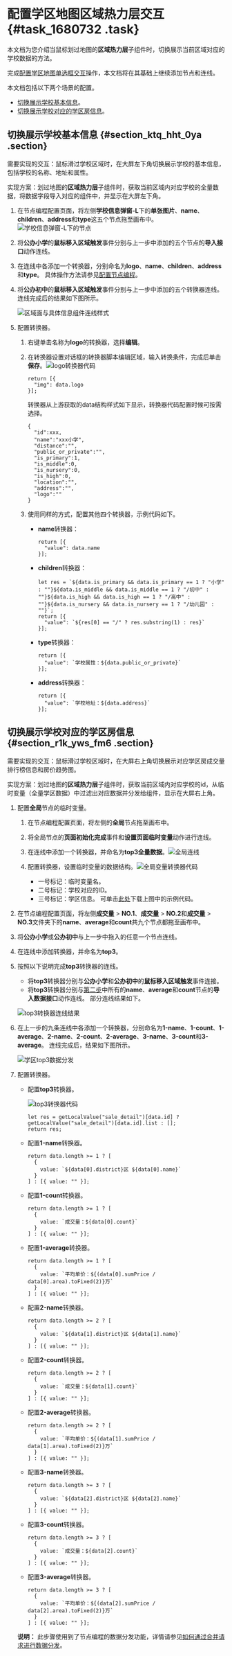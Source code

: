 # 配置学区地图区域热力层交互 {#task_1680732 .task}

本文档为您介绍当鼠标划过地图的**区域热力层**子组件时，切换展示当前区域对应的学校数据的方法。

完成[配置学区地图单选框交互](cn.zh-CN/最佳实践/使用DataV节点编程搭建交互式学区地图大屏教程/配置学区地图节点编程交互/配置学区地图单选框交互.md#)操作，本文档将在其基础上继续添加节点和连线。

本文档包括以下两个场景的配置。

-   [切换展示学校基本信息](#section_ktq_hht_0ya)。
-   [切换展示学校对应的学区房信息](#section_r1k_yws_fm6)。

## 切换展示学校基本信息 {#section_ktq_hht_0ya .section}

需要实现的交互：鼠标滑过学校区域时，在大屏左下角切换展示学校的基本信息，包括学校的名称、地址和属性。

实现方案：划过地图的**区域热力层**子组件时，获取当前区域内对应学校的全量数据，将数据字段导入对应的组件中，并显示在大屏左下角。

1.  在节点编程配置页面，将左侧**学校信息弹窗-L**下的**单张图片**、**name**、**children**、**address**和**type**这五个节点拖至画布中。![学校信息弹窗-L下的节点](http://static-aliyun-doc.oss-cn-hangzhou.aliyuncs.com/assets/img/1332095/156592372655425_zh-CN.png)


2.  将**公办小学**的**鼠标移入区域触发**事件分别与上一步中添加的五个节点的**导入接口**动作连线。
3.  在连线中各添加一个转换器，分别命名为**logo**、**name**、**children**、**address**和**type**。 具体操作方法请参见[配置节点编程](../../../../cn.zh-CN/节点编程使用说明/配置节点编程.md#)。
4.  将**公办初中**的**鼠标移入区域触发**事件分别与上一步中添加的五个转换器连线。 连线完成后的结果如下图所示。

    ![区域面与具体信息组件连线样式](http://static-aliyun-doc.oss-cn-hangzhou.aliyuncs.com/assets/img/1240656/156592372754872_zh-CN.png)

5.  配置转换器。 
    1.  右键单击名称为**logo**的转换器，选择**编辑**。
    2.  在转换器设置对话框的转换器脚本编辑区域，输入转换条件，完成后单击**保存**。![logo转换器代码](http://static-aliyun-doc.oss-cn-hangzhou.aliyuncs.com/assets/img/1240656/156592372754904_zh-CN.png)

 

        ``` {#codeblock_sw9_6tn_myr}
        return [{
          "img": data.logo
        }];
        ```

        转换器从上游获取的data结构样式如下显示，转换器代码配置时候可按需选择。

        ``` {#codeblock_cq1_hsw_rvs}
        {
          "id":xxx,
          "name":"xxx小学",
          "distance":"",
          "public_or_private":"",
          "is_primary":1,
          "is_middle":0,
          "is_nursery":0,
          "is_high":0,
          "location":"",
          "address":"",
          "logo":""
        }
        ```

    3.  使用同样的方式，配置其他四个转换器，示例代码如下。 
        -   **name**转换器：

            ``` {#codeblock_wvl_fvp_4bs}
            return [{
              "value": data.name
            }];
            ```

        -   **children**转换器：

            ``` {#codeblock_1e5_1v4_52l}
            let res = `${data.is_primary && data.is_primary == 1 ? "小学" : ""}${data.is_middle && data.is_middle == 1 ? "/初中" : ""}${data.is_high && data.is_high == 1 ? "/高中" : ""}${data.is_nursery && data.is_nursery == 1 ? "/幼儿园" : ""}`;
            return [{
              "value": `${res[0] == "/" ? res.substring(1) : res}`
            }];
            ```

        -   **type**转换器：

            ``` {#codeblock_gle_fnj_k27}
            return [{
              "value": `学校属性：${data.public_or_private}`
            }];
            ```

        -   **address**转换器：

            ``` {#codeblock_odf_m64_xhy}
            return [{
              "value": `学校地址：${data.address}`
            }];
            ```


## 切换展示学校对应的学区房信息 {#section_r1k_yws_fm6 .section}

需要实现的交互：鼠标滑过学校区域时，在大屏右上角切换展示对应学区房成交量排行榜信息和房价趋势图。

实现方案：划过地图的**区域热力层**子组件时，获取当前区域内对应学校的id，从临时变量（全量学区数据）中过滤出对应数据并分发给组件，显示在大屏右上角。

1.  配置**全局**节点的临时变量。 
    1.  在节点编程配置页面，将左侧的**全局**节点拖至画布中。
    2.  将全局节点的**页面初始化完成**事件和**设置页面临时变量**动作进行连线。
    3.  在连线中添加一个转换器，并命名为**top3全量数据**。![全局连线](http://static-aliyun-doc.oss-cn-hangzhou.aliyuncs.com/assets/img/1240656/156592372754913_zh-CN.png)


    4.  配置转换器，设置临时变量的数据结构。![全局变量转换器代码](http://static-aliyun-doc.oss-cn-hangzhou.aliyuncs.com/assets/img/1240656/156592372754912_zh-CN.png)

 

        -   一号标记：临时变量名。
        -   二号标记：学校对应的ID。
        -   三号标记：学区信息。
        可单击[此处](http://docs-aliyun.cn-hangzhou.oss.aliyun-inc.com/assets/attach/30361/cn_zh/1565771129688/data.json)下载上图中的示例代码。

2.  在节点编程配置页面，将左侧**成交量** \> **NO.1**、**成交量** \> **NO.2**和**成交量** \> **NO.3**文件夹下的**name**、**average**和**count**共九个节点都拖至画布中。
3.  将**公办小学**或**公办初中**与上一步中拖入的任意一个节点连线。
4.  在连线中添加转换器，并命名为**top3**。
5.  按照以下说明完成**top3**转换器的连线。 

    -   将**top3**转换器分别与**公办小学**和**公办初中**的**鼠标移入区域触发**事件连接。
    -   将**top3**转换器分别与[第二步](#step_v82_0z5_zbe)中所有的**name**、**average**和**count**节点的**导入数据接口**动作连线。
    部分连线结果如下。

    ![top3转换器连线结果](http://static-aliyun-doc.oss-cn-hangzhou.aliyuncs.com/assets/img/1332095/156592372755471_zh-CN.png)

6.  在上一步的九条连线中各添加一个转换器，分别命名为**1-name**、**1-count**、**1-average**、**2-name**、**2-count**、**2-average**、**3-name**、**3-count**和**3-average**。 连线完成后，结果如下图所示。

    ![学区top3数据分发](http://static-aliyun-doc.oss-cn-hangzhou.aliyuncs.com/assets/img/1240656/156592372854936_zh-CN.png)

7.  配置转换器。 

    -   配置**top3**转换器。

        ![top3转换器代码](http://static-aliyun-doc.oss-cn-hangzhou.aliyuncs.com/assets/img/1240656/156592372854937_zh-CN.png)

        ``` {#codeblock_2fi_3b8_z2d}
        let res = getLocalValue("sale_detail")[data.id] ? getLocalValue("sale_detail")[data.id].list : [];
        return res;
        ```

    -   配置**1-name**转换器。

        ``` {#codeblock_829_xzb_r31}
        return data.length >= 1 ? [
          {
            value: `${data[0].district}区 ${data[0].name}`
          }
        ] : [{ value: "" }];
        ```

    -   配置**1-count**转换器。

        ``` {#codeblock_3sh_i8u_nu2}
        return data.length >= 1 ? [
          {
            value: `成交量：${data[0].count}`
          }
        ] : [{ value: "" }];
        ```

    -   配置**1-average**转换器。

        ``` {#codeblock_ido_fbr_hhq}
        return data.length >= 1 ? [
          {
            value: `平均单价：${(data[0].sumPrice / data[0].area).toFixed(2)}万`
          }
        ] : [{ value: "" }];
        ```

    -   配置**2-name**转换器。

        ``` {#codeblock_ok4_kw7_xqu}
        return data.length >= 2 ? [
          {
            value: `${data[1].district}区 ${data[1].name}`
          }
        ] : [{ value: "" }];
        ```

    -   配置**2-count**转换器。

        ``` {#codeblock_yf3_cac_1re}
        return data.length >= 2 ? [
          {
            value: `成交量：${data[1].count}`
          }
        ] : [{ value: "" }];
        ```

    -   配置**2-average**转换器。

        ``` {#codeblock_6e8_taq_9on}
        return data.length >= 2 ? [
          {
            value: `平均单价：${(data[1].sumPrice / data[1].area).toFixed(2)}万`
          }
        ] : [{ value: "" }];
        ```

    -   配置**3-name**转换器。

        ``` {#codeblock_kns_r2p_vsg}
        return data.length >= 3 ? [
          {
            value: `${data[2].district}区 ${data[2].name}`
          }
        ] : [{ value: "" }];
        ```

    -   配置**3-count**转换器。

        ``` {#codeblock_oqa_dqi_d74}
        return data.length >= 3 ? [
          {
            value: `成交量：${data[2].count}`
          }
        ] : [{ value: "" }];
        ```

    -   配置**3-average**转换器。

        ``` {#codeblock_gao_29v_rub}
        return data.length >= 3 ? [
          {
            value: `平均单价：${(data[2].sumPrice / data[2].area).toFixed(2)}万`
          }
        ] : [{ value: "" }];
        ```

    **说明：** 此步骤使用到了节点编程的数据分发功能，详情请参见[如何通过合并请求进行数据分发](../../../../cn.zh-CN/.md#)。


